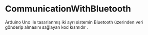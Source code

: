 # CommunicationWithBluetooth

Arduino Uno ile tasarlanmış iki ayrı sistemin Bluetooth üzerinden veri gönderip almasını sağlayan kod kısmıdır . 
